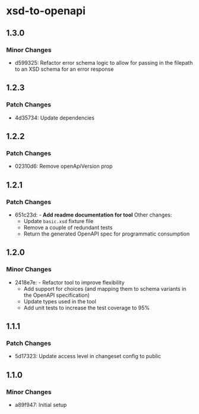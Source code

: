 # xsd-to-openapi

## 1.3.0

### Minor Changes

- d599325: Refactor error schema logic to allow for passing in the filepath to an XSD schema for an error response

## 1.2.3

### Patch Changes

- 4d35734: Update dependencies

## 1.2.2

### Patch Changes

- 02310d6: Remove openApiVersion prop

## 1.2.1

### Patch Changes

- 651c23d: - **Add readme documentation for tool**
  Other changes:
    - Update `basic.xsd` fixture file
    - Remove a couple of redundant tests
    - Return the generated OpenAPI spec for programmatic consumption

## 1.2.0

### Minor Changes

- 2418e7e: - Refactor tool to improve flexibility
    - Add support for choices (and mapping them to schema variants in the OpenAPI specification)
    - Update types used in the tool
    - Add unit tests to increase the test coverage to 95%

## 1.1.1

### Patch Changes

- 5d17323: Update access level in changeset config to public

## 1.1.0

### Minor Changes

- a89f947: Initial setup

